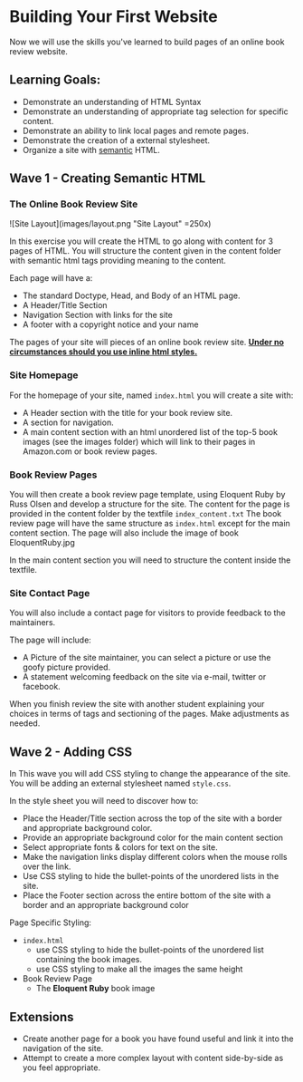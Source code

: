 # Building Your First Website

Now we will use the skills you've learned to build pages of an online book review website. 

##  Learning Goals:

-  Demonstrate an understanding of HTML Syntax  
-  Demonstrate an understanding of appropriate tag selection for specific content.  
-  Demonstrate an ability to link local pages and remote pages.
-  Demonstrate the creation of a external stylesheet.  
-  Organize a site with [semantic](http://blog.teamtreehouse.com/use-html5-sectioning-elements) HTML.


## Wave 1 - Creating Semantic HTML
### The Online Book Review Site

![Site Layout](images/layout.png "Site Layout" =250x)

In this exercise you will create the HTML to go along with content for 3 pages of HTML.  You will structure the content given in the content folder with semantic html tags providing meaning to the content.  

Each page will have a:
-  The standard Doctype, Head, and Body of an HTML page.  
-  A Header/Title Section
-  Navigation Section with links for the site
-  A footer with a copyright notice and your name

The pages of your site will pieces of an online book review site.  __[Under no circumstances should you use inline html styles.](http://stackoverflow.com/questions/2612483/whats-so-bad-about-in-line-css)__

### Site Homepage

For the homepage of your site, named `index.html` you will create a site with:
-  A Header section with the title for your book review site.
-  A section for navigation.
-  A main content section with an html unordered list of the top-5 book images (see the images folder) which will link to their pages in Amazon.com or book review pages.  

### Book Review Pages
You will then create a book review page template, using Eloquent Ruby by Russ Olsen and develop a structure for the site.  The content for the page is provided in the content folder by the textfile `index_content.txt`  The book review page will have the same structure as `index.html` except for the main content section.  The page will also include the image of book EloquentRuby.jpg

In the main content section you will need to structure the content inside the textfile. 

### Site Contact Page
You will also include a contact page for visitors to provide feedback to the maintainers.  

The page will include:

-  A Picture of the site maintainer, you can select a picture or use the goofy picture provided.
-  A statement welcoming feedback on the site via e-mail, twitter or facebook.

When you finish review the site with another student explaining your choices in terms of tags and sectioning of the pages.  Make adjustments as needed.  

## Wave 2 - Adding CSS

In This wave you will add CSS styling to change the appearance of the site.  You will be adding an external stylesheet named `style.css`.

In the style sheet you will need to discover how to:

-  Place the Header/Title section across the top of the site with a border and appropriate background color.
-  Provide an appropriate background color for the main content section
-  Select appropriate fonts & colors for text on the site.  
-  Make the navigation links display different colors when the mouse rolls over the link.  
-  Use CSS styling to hide the bullet-points of the unordered lists in the site.  
-  Place the Footer section across the entire bottom of the site with a border and an appropriate background color
 

Page Specific Styling:
-  `index.html` 
	-  use CSS styling to hide the bullet-points of the unordered list containing the book images.
	-  use CSS styling to make all the images the same height
-  Book Review Page
	-  The __Eloquent Ruby__ book image  


## Extensions
-  Create another page for a book you have found useful and link it into the navigation of the site.  
-  Attempt to create a more complex layout with content side-by-side as you feel appropriate.  
